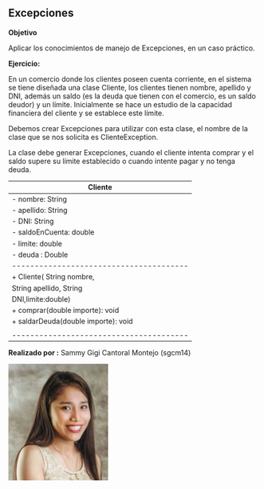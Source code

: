 Excepciones
---

**Objetivo**

Aplicar los conocimientos de manejo de Excepciones, en un caso práctico.

**Ejercicio:**

En un comercio donde los clientes poseen cuenta corriente, en el sistema se tiene diseñada
una clase Cliente, los clientes tienen nombre, apellido y DNI, además un saldo (es la deuda
que tienen con el comercio, es un saldo deudor) y un límite. Inicialmente se hace un estudio
de la capacidad financiera del cliente y se establece este límite.

Debemos crear Excepciones para utilizar con esta clase, el nombre de la clase que se nos
solicita es ClienteException.

La clase debe generar Excepciones, cuando el cliente intenta comprar y el saldo supere su
límite establecido o cuando intente pagar y no tenga deuda.

| Cliente                               |
|---------------------------------------|
| - nombre: String                      | 
| - apellido: String                    | 
| - DNI: String                         |
| - saldoEnCuenta: double               | 
| - limite: double                      |
| - deuda : Double                      | 
|---------------------------------------|
| + Cliente( String nombre,             |
| String apellido, String               |
| DNI,limite:double)                    |
| + comprar(double importe): void       |
| + saldarDeuda(double importe): void   |
|                                       |
|---------------------------------------|

**Realizado por :** Sammy Gigi Cantoral Montejo (sgcm14)

<img src ="https://raw.githubusercontent.com/sgcm14/sgcm14/main/sammy.jpg" width="200">